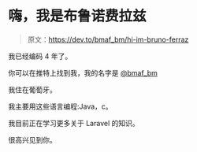 # 嗨，我是布鲁诺费拉兹

> 原文：<https://dev.to/bmaf_bm/hi-im-bruno-ferraz>

我已经编码 4 年了。

你可以在推特上找到我，我的名字是 [@bmaf_bm](https://twitter.com/bmaf_bm)

我住在葡萄牙。

我主要用这些语言编程:Java，c。

我目前正在学习更多关于 Laravel 的知识。

很高兴见到你。